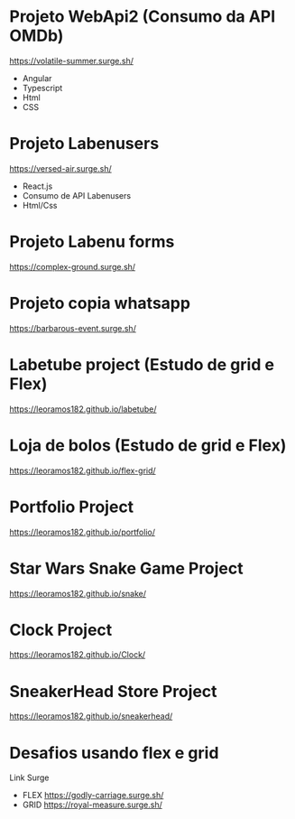# Projeto WebApi2 (Consumo da API OMDb)
https://volatile-summer.surge.sh/
- Angular
- Typescript
- Html
- CSS
# Projeto Labenusers
https://versed-air.surge.sh/
- React.js
- Consumo de API Labenusers
- Html/Css
# Projeto Labenu forms
https://complex-ground.surge.sh/
# Projeto copia whatsapp
https://barbarous-event.surge.sh/
# Labetube project (Estudo de grid e Flex)
https://leoramos182.github.io/labetube/
# Loja de bolos (Estudo de grid e Flex)
https://leoramos182.github.io/flex-grid/
# Portfolio Project
https://leoramos182.github.io/portfolio/
# Star Wars Snake Game Project
https://leoramos182.github.io/snake/
# Clock Project
https://leoramos182.github.io/Clock/
# SneakerHead Store Project
https://leoramos182.github.io/sneakerhead/
# Desafios usando flex e grid
Link Surge
- FLEX https://godly-carriage.surge.sh/
- GRID https://royal-measure.surge.sh/
